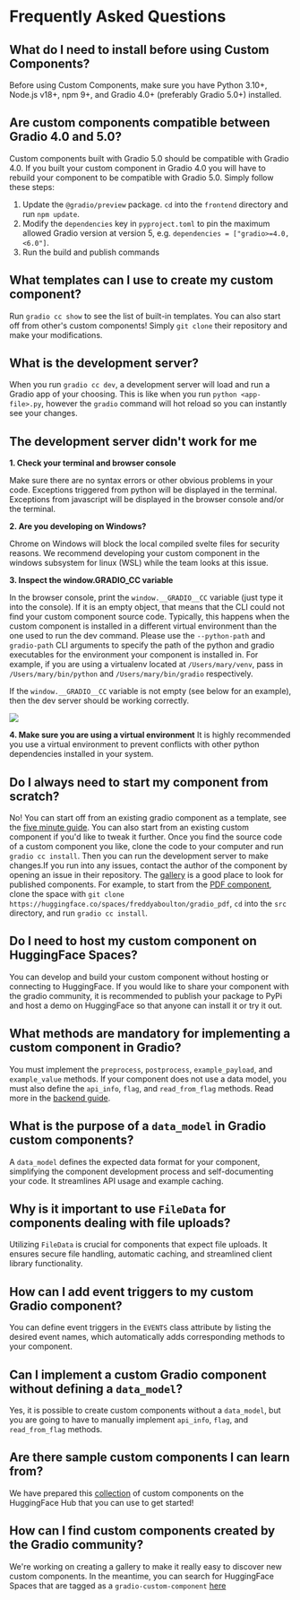# Frequently Asked Questions

## What do I need to install before using Custom Components?

Before using Custom Components, make sure you have Python 3.10+, Node.js v18+, npm 9+, and Gradio 4.0+ (preferably Gradio 5.0+) installed.

## Are custom components compatible between Gradio 4.0 and 5.0?

Custom components built with Gradio 5.0 should be compatible with Gradio 4.0. If you built your custom component in Gradio 4.0 you will have to rebuild your component to be compatible with Gradio 5.0. Simply follow these steps:

1. Update the `@gradio/preview` package. `cd` into the `frontend` directory and run `npm update`.
2. Modify the `dependencies` key in `pyproject.toml` to pin the maximum allowed Gradio version at version 5, e.g. `dependencies = ["gradio>=4.0,<6.0"]`.
3. Run the build and publish commands

## What templates can I use to create my custom component?

Run `gradio cc show` to see the list of built-in templates.
You can also start off from other's custom components!
Simply `git clone` their repository and make your modifications.

## What is the development server?

When you run `gradio cc dev`, a development server will load and run a Gradio app of your choosing.
This is like when you run `python <app-file>.py`, however the `gradio` command will hot reload so you can instantly see your changes.

## The development server didn't work for me

**1. Check your terminal and browser console**

Make sure there are no syntax errors or other obvious problems in your code. Exceptions triggered from python will be displayed in the terminal. Exceptions from javascript will be displayed in the browser console and/or the terminal.

**2. Are you developing on Windows?**

Chrome on Windows will block the local compiled svelte files for security reasons. We recommend developing your custom component in the windows subsystem for linux (WSL) while the team looks at this issue.

**3. Inspect the window.**GRADIO_CC** variable**

In the browser console, print the `window.__GRADIO__CC` variable (just type it into the console). If it is an empty object, that means
that the CLI could not find your custom component source code. Typically, this happens when the custom component is installed in a different virtual environment than the one used to run the dev command. Please use the `--python-path` and `gradio-path` CLI arguments to specify the path of the python and gradio executables for the environment your component is installed in. For example, if you are using a virtualenv located at `/Users/mary/venv`, pass in `/Users/mary/bin/python` and `/Users/mary/bin/gradio` respectively.

If the `window.__GRADIO__CC` variable is not empty (see below for an example), then the dev server should be working correctly.

![](https://gradio-builds.s3.amazonaws.com/demo-files/gradio_CC_DEV.png)

**4. Make sure you are using a virtual environment**
It is highly recommended you use a virtual environment to prevent conflicts with other python dependencies installed in your system.

## Do I always need to start my component from scratch?

No! You can start off from an existing gradio component as a template, see the [five minute guide](./custom-components-in-five-minutes).
You can also start from an existing custom component if you'd like to tweak it further. Once you find the source code of a custom component you like, clone the code to your computer and run `gradio cc install`. Then you can run the development server to make changes.If you run into any issues, contact the author of the component by opening an issue in their repository. The [gallery](https://www.gradio.app/custom-components/gallery) is a good place to look for published components. For example, to start from the [PDF component](https://www.gradio.app/custom-components/gallery?id=freddyaboulton%2Fgradio_pdf), clone the space with `git clone https://huggingface.co/spaces/freddyaboulton/gradio_pdf`, `cd` into the `src` directory, and run `gradio cc install`.

## Do I need to host my custom component on HuggingFace Spaces?

You can develop and build your custom component without hosting or connecting to HuggingFace.
If you would like to share your component with the gradio community, it is recommended to publish your package to PyPi and host a demo on HuggingFace so that anyone can install it or try it out.

## What methods are mandatory for implementing a custom component in Gradio?

You must implement the `preprocess`, `postprocess`, `example_payload`, and `example_value` methods. If your component does not use a data model, you must also define the `api_info`, `flag`, and `read_from_flag` methods. Read more in the [backend guide](./backend).

## What is the purpose of a `data_model` in Gradio custom components?

A `data_model` defines the expected data format for your component, simplifying the component development process and self-documenting your code. It streamlines API usage and example caching.

## Why is it important to use `FileData` for components dealing with file uploads?

Utilizing `FileData` is crucial for components that expect file uploads. It ensures secure file handling, automatic caching, and streamlined client library functionality.

## How can I add event triggers to my custom Gradio component?

You can define event triggers in the `EVENTS` class attribute by listing the desired event names, which automatically adds corresponding methods to your component.

## Can I implement a custom Gradio component without defining a `data_model`?

Yes, it is possible to create custom components without a `data_model`, but you are going to have to manually implement `api_info`, `flag`, and `read_from_flag` methods.

## Are there sample custom components I can learn from?

We have prepared this [collection](https://huggingface.co/collections/gradio/custom-components-65497a761c5192d981710b12) of custom components on the HuggingFace Hub that you can use to get started!

## How can I find custom components created by the Gradio community?

We're working on creating a gallery to make it really easy to discover new custom components.
In the meantime, you can search for HuggingFace Spaces that are tagged as a `gradio-custom-component` [here](https://huggingface.co/search/full-text?q=gradio-custom-component&type=space)
